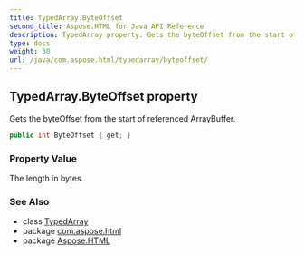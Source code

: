 ```yaml
---
title: TypedArray.ByteOffset
second_title: Aspose.HTML for Java API Reference
description: TypedArray property. Gets the byteOffset from the start of referenced ArrayBuffer
type: docs
weight: 30
url: /java/com.aspose.html/typedarray/byteoffset/
---
```

## TypedArray.ByteOffset property

Gets the byteOffset from the start of referenced ArrayBuffer.

```java
public int ByteOffset { get; }
```

### Property Value

The length in bytes.

### See Also

* class [TypedArray](../)
* package [com.aspose.html](../../typedarray/)
* package [Aspose.HTML](../../../)
